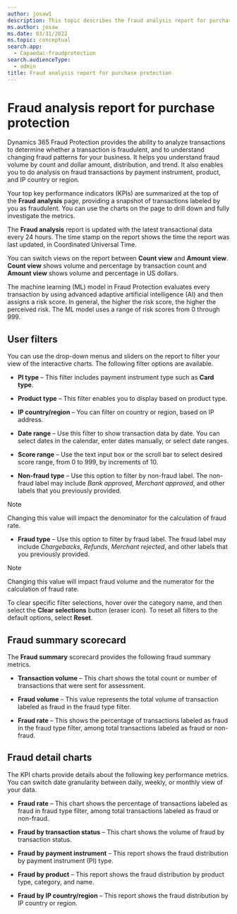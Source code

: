 ```yaml
---
author: josaw1
description: This topic describes the fraud analysis report for purchase protection that is available in Microsoft Dynamics 365 Fraud Protection.
ms.author: josaw
ms.date: 03/31/2022
ms.topic: conceptual
search.app: 
  - Capaedac-fraudprotection
search.audienceType:
  - admin
title: Fraud analysis report for purchase protection
---
```


# Fraud analysis report for purchase protection

Dynamics 365 Fraud Protection provides the ability to analyze transactions to determine whether a transaction is fraudulent, and to understand changing fraud patterns for your business. It helps you understand fraud volume by count and dollar amount, distribution, and trend. It also enables you to do analysis on fraud transactions by payment instrument, product, and IP country or region.

Your top key performance indicators (KPIs) are summarized at the top of the **Fraud analysis** page, providing a snapshot of  transactions labeled by you as fraudulent. You can use the charts on the page to drill down and fully investigate the metrics.

The **Fraud analysis** report is updated with the latest transactional data every 24 hours. The time stamp on the report shows the time the report was last updated, in Coordinated Universal Time.

You can switch views on the report between **Count view** and **Amount view**. **Count view** shows volume and percentage by transaction count and **Amount view** shows volume and percentage in US dollars.

The machine learning (ML) model in Fraud Protection evaluates every transaction by using advanced adaptive artificial intelligence (AI) and then assigns a risk score. In general, the higher the risk score, the higher the perceived risk. The ML model uses a range of risk scores from 0 through 999.

## User filters

You can use the drop-down menus and sliders on the report to filter your view of the interactive charts. The following filter options are available.

- **PI type** – This filter includes payment instrument type such as **Card type**.

- **Product type** – This filter enables you to display based on product type.

- **IP country/region** – You can filter on country or region, based on IP address.

- **Date range** – Use this filter to show transaction data by date. You can select dates in the calendar, enter dates manually, or select date ranges.

- **Score range** – Use the text input box or the scroll bar to select desired score range, from 0 to 999, by increments of 10.

- **Non-fraud type** – Use this option to filter by non-fraud label. The non-fraud label may include *Bank approved*, *Merchant approved*, and other labels that you previously provided. 
> [!NOTE]
> Changing this value will impact the denominator for the calculation of fraud rate.

- **Fraud type** – Use this option to filter by fraud label. The fraud label may include *Chargebacks*, *Refunds*, *Merchant rejected*, and other labels that you previously provided.
> [!NOTE]
> Changing this value will impact fraud volume and the numerator for the calculation of fraud rate.

To clear specific filter selections, hover over the category name, and then select the **Clear selections** button (eraser icon). To reset all filters to the default options, select **Reset**.

## Fraud summary scorecard

The **Fraud summary** scorecard provides the following fraud summary metrics.

- **Transaction volume** – This chart shows the total count or number of transactions that were sent for assessment.

- **Fraud volume** – This value represents the total volume of transaction labeled as fraud in the fraud type filter.

- **Fraud rate** – This shows the percentage of transactions labeled as fraud in the fraud type filter, among total transactions labeled as fraud or non-fraud.

## Fraud detail charts

The KPI charts provide details about the following key performance metrics. You can switch date granularity between daily, weekly, or monthly view of your data.

- **Fraud rate** – This chart shows the percentage of transactions labeled as fraud in fraud type filter, among total transactions labeled as fraud or non-fraud.

- **Fraud by transaction status** – This chart shows the volume of fraud by transaction status.

- **Fraud by payment instrument** – This report shows the fraud distribution by payment instrument (PI) type.

- **Fraud by product** – This report shows the fraud distribution by product type, category, and name.

- **Fraud by IP country/region** – This report shows the fraud distribution by IP country or region.
